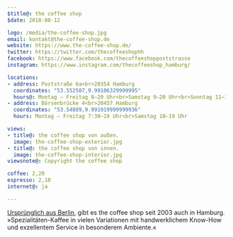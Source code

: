 ```yaml
---
$title@: the coffee shop
$date: 2018-08-12

logo: /media/the-coffee-shop.jpg
email: kontakt@the-coffee-shop.de
website: https://www.the-coffee-shop.de/
twitter: https://twitter.com/thecoffeeshophh
facebook: https://www.facebook.com/thecoffeeshoppoststrasse
instagram: https://www.instagram.com/thecoffeeshop_hamburg/

locations:
- address: Poststraße 6a<br>20354 Hamburg
  coordinates: "53.552507,9.99106329999995"
  hours@: Montag – Freitag 8–20 Uhr<br>Samstag 9–20 Uhr<br>Sonntag 11–19 Uhr
- address: Börsenbrücke 4<br>20457 Hamburg
  coordinates: "53.54889,9.991919999999936"
  hours: Montag – Freitag 7:30–19 Uhr<br>Samstag 10–19 Uhr

views:
- title@: the coffee shop von außen.
  image: the-coffee-shop-exterior.jpg
- title@: the coffee shop von innen.
  image: the-coffee-shop-interior.jpg
viewsnote@: Copyright the coffee shop

coffee: 2,20
espresso: 2,10
internet@: ja

---
```

[Ursprünglich aus Berlin](https://www.the-coffee-shop.de/filialen/), gibt es the coffee shop seit 2003 auch in Hamburg. »Spezialitäten-Kaffee in vielen Variationen mit handwerklichem Know-How und exzellentem Service in besonderem Ambiente.«